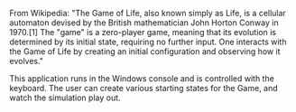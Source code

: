 From Wikipedia: "The Game of Life, also known simply as Life, is a cellular automaton devised by the British mathematician John Horton Conway in 1970.[1] The "game" is a zero-player game, meaning that its evolution is determined by its initial state, requiring no further input. One interacts with the Game of Life by creating an initial configuration and observing how it evolves."

This application runs in the Windows console and is controlled with the keyboard. The user can create various starting states for the Game, and watch the simulation play out.
